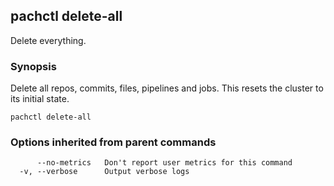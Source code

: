 ## pachctl delete-all

Delete everything.

### Synopsis


Delete all repos, commits, files, pipelines and jobs.
This resets the cluster to its initial state.

```
pachctl delete-all
```

### Options inherited from parent commands

```
      --no-metrics   Don't report user metrics for this command
  -v, --verbose      Output verbose logs
```

